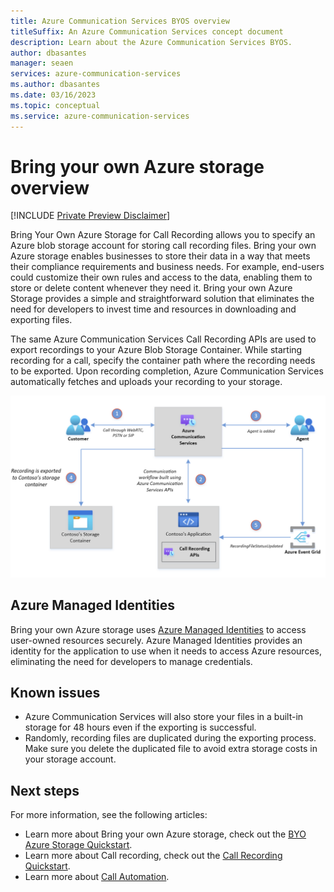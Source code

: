 ```yaml
---
title: Azure Communication Services BYOS overview
titleSuffix: An Azure Communication Services concept document
description: Learn about the Azure Communication Services BYOS.
author: dbasantes
manager: seaen
services: azure-communication-services
ms.author: dbasantes
ms.date: 03/16/2023
ms.topic: conceptual
ms.service: azure-communication-services
---
```


# Bring your own Azure storage overview

[!INCLUDE [Private Preview Disclaimer](../../../../communication-services/includes/private-preview-include-section.md)]


Bring Your Own Azure Storage for Call Recording allows you to specify an Azure blob storage account for storing call recording files. Bring your own Azure storage enables businesses to store their data in a way that meets their compliance requirements and business needs. For example, end-users could customize their own rules and access to the data, enabling them to store or delete content whenever they need it. Bring your own Azure Storage provides a simple and straightforward solution that eliminates the need for developers to invest time and resources in downloading and exporting files.

The same Azure Communication Services Call Recording APIs are used to export recordings to your Azure Blob Storage Container. While starting recording for a call, specify the container path where the recording needs to be exported. Upon recording completion, Azure Communication Services automatically fetches and uploads your recording to your storage.

![Diagram showing a call recording being automatically exported to storage container](../media/byos-concept.png)

## Azure Managed Identities

Bring your own Azure storage uses [Azure Managed Identities](/entra/identity/managed-identities-azure-resources/overview) to access user-owned resources securely. Azure Managed Identities provides an identity for the application to use when it needs to access Azure resources, eliminating the need for developers to manage credentials.


## Known issues

- Azure Communication Services will also store your files in a built-in storage for 48 hours even if the exporting is successful.
- Randomly, recording files are duplicated during the exporting process. Make sure you delete the duplicated file to avoid extra storage costs in your storage account.


## Next steps
For more information, see the following articles:
- Learn more about Bring your own Azure storage, check out the [BYO Azure Storage Quickstart](../../../quickstarts/call-automation/call-recording/bring-your-own-storage.md).
- Learn more about Call recording, check out the [Call Recording Quickstart](../../../quickstarts/voice-video-calling/get-started-call-recording.md).
- Learn more about [Call Automation](../../../quickstarts/call-automation/callflows-for-customer-interactions.md).


